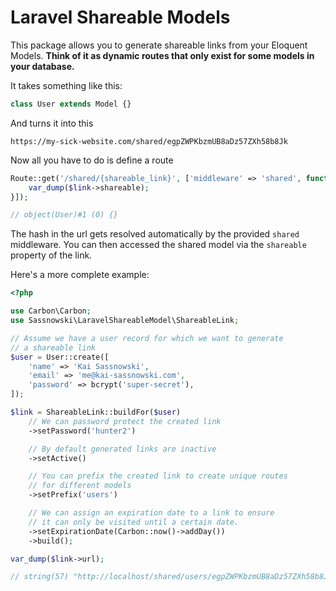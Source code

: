 # Laravel Shareable Models

This package allows you to generate shareable links from your Eloquent Models. **Think of it as dynamic routes that only exist for some models in your database.**

It takes something like this:

```php
class User extends Model {}
```

And turns it into this

```
https://my-sick-website.com/shared/egpZWPKbzmUB8aDz57ZXh58b8Jk
```

Now all you have to do is define a route

```php
Route::get('/shared/{shareable_link}', ['middleware' => 'shared', function (ShareableLink $link) {
    var_dump($link->shareable);
}]);

// object(User)#1 (0) {}
```

The hash in the url gets resolved automatically by the provided `shared` middleware. You can then accessed the shared model via the `shareable` property of the link. 

Here's a more complete example:

```php
<?php

use Carbon\Carbon;
use Sassnowski\LaravelShareableModel\ShareableLink;

// Assume we have a user record for which we want to generate 
// a shareable link 
$user = User::create([
    'name' => 'Kai Sassnowski',
    'email' => 'me@kai-sassnowski.com',
    'password' => bcrypt('super-secret'),
]);

$link = ShareableLink::buildFor($user)
    // We can password protect the created link
    ->setPassword('hunter2')

    // By default generated links are inactive
    ->setActive()

    // You can prefix the created link to create unique routes
    // for different models
    ->setPrefix('users')

    // We can assign an expiration date to a link to ensure
    // it can only be visited until a certain date.
    ->setExpirationDate(Carbon::now()->addDay())
    ->build();

var_dump($link->url);

// string(57) "http://localhost/shared/users/egpZWPKbzmUB8aDz57ZXh58b8Jk"
```



